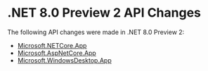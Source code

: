 # .NET 8.0 Preview 2 API Changes

The following API changes were made in .NET 8.0 Preview 2:

- [Microsoft.NETCore.App](./Microsoft.NETCore.App/8.0-preview2.md)
- [Microsoft.AspNetCore.App](./Microsoft.AspNetCore.App/8.0-preview2.md)
- [Microsoft.WindowsDesktop.App](./Microsoft.WindowsDesktop.App/8.0-preview2.md)
